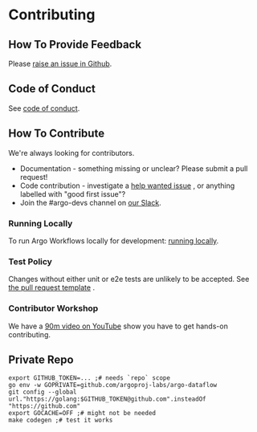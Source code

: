 # Contributing

## How To Provide Feedback

Please [raise an issue in Github](https://github.com/argoproj/argo-workflows/issues).

## Code of Conduct

See [code of conduct](https://github.com/argoproj/argo-workflows/blob/master/CODE_OF_CONDUCT.md).

## How To Contribute

We're always looking for contributors.

* Documentation - something missing or unclear? Please submit a pull request!
* Code contribution - investigate
  a [help wanted issue](https://github.com/argoproj/argo-workflows/issues?q=is%3Aopen+is%3Aissue+label%3A%22help+wanted%22+label%3A%22good+first+issue%22)
  , or anything labelled with "good first issue"?
* Join the #argo-devs channel on [our Slack](https://argoproj.github.io/community/join-slack).

### Running Locally

To run Argo Workflows locally for development: [running locally](running-locally.md).

### Test Policy

Changes without either unit or e2e tests are unlikely to be accepted.
See [the pull request template](https://github.com/argoproj/argo-workflows/blob/master/.github/pull_request_template.md)
.

### Contributor Workshop

We have a [90m video on YouTube](https://youtu.be/zZv0lNCDG9w) show you have to get hands-on contributing.

## Private Repo

```
export GITHUB_TOKEN=... ;# needs `repo` scope
go env -w GOPRIVATE=github.com/argoproj-labs/argo-dataflow
git config --global url."https://golang:$GITHUB_TOKEN@github.com".insteadOf "https://github.com"
export GOCACHE=OFF ;# might not be needed
make codegen ;# test it works
```